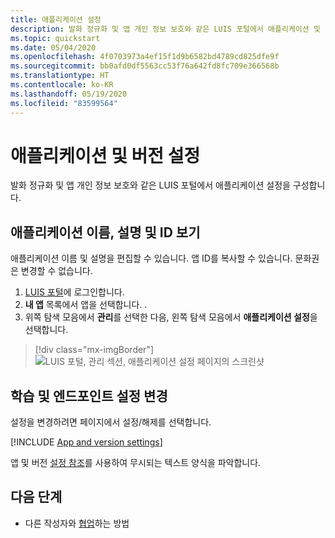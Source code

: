 ```yaml
---
title: 애플리케이션 설정
description: 발화 정규화 및 앱 개인 정보 보호와 같은 LUIS 포털에서 애플리케이션 및 버전 설정을 구성합니다.
ms.topic: quickstart
ms.date: 05/04/2020
ms.openlocfilehash: 4f0703973a4ef15f1d9b6582bd4789cd825dfe9f
ms.sourcegitcommit: bb0afd0df5563cc53f76a642fd8fc709e366568b
ms.translationtype: HT
ms.contentlocale: ko-KR
ms.lasthandoff: 05/19/2020
ms.locfileid: "83599564"
---
```

# <a name="application-and-version-settings"></a>애플리케이션 및 버전 설정

발화 정규화 및 앱 개인 정보 보호와 같은 LUIS 포털에서 애플리케이션 설정을 구성합니다.

## <a name="view-application-name-description-and-id"></a>애플리케이션 이름, 설명 및 ID 보기

애플리케이션 이름 및 설명을 편집할 수 있습니다. 앱 ID를 복사할 수 있습니다. 문화권은 변경할 수 없습니다.

1. [LUIS 포털](https://www.luis.ai)에 로그인합니다.
1. **내 앱** 목록에서 앱을 선택합니다.
.
1. 위쪽 탐색 모음에서 **관리**를 선택한 다음, 왼쪽 탐색 모음에서 **애플리케이션 설정**을 선택합니다.

> [!div class="mx-imgBorder"]
> ![LUIS 포털, 관리 섹션, 애플리케이션 설정 페이지의 스크린샷](media/app-settings/luis-portal-manage-section-application-settings.png)


## <a name="change-training-and-endpoint-settings"></a>학습 및 엔드포인트 설정 변경

설정을 변경하려면 페이지에서 설정/해제를 선택합니다.

[!INCLUDE [App and version settings](includes/app-version-settings.md)]


앱 및 버전 [설정 참조](luis-reference-application-settings.md)를 사용하여 무시되는 텍스트 양식을 파악합니다.

## <a name="next-steps"></a>다음 단계

* 다른 작성자와 [협업](luis-how-to-collaborate.md)하는 방법